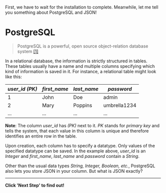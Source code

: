 First, we have to wait for the installation to complete. Meanwhile, let me tell you something about PostgreSQL and JSON!

# PostgreSQL

> PostgreSQL is a powerful, open source object-relation database system [[1]](https://www.postgresql.org/)

In a relational database, the information is strictly structured in tables. These tables usually have a name and
multiple columns specifying which kind of information is saved in it. For instance, a relational table might look like
this:

| *user_id (PK)* | *first_name* | *last_name* | *password*   |
|----------------|--------------|-------------|--------------|
| 1              | John         | Doe         | admin        |
| 2              | Mary         | Poppins     | umbrella1234 |
| ...            | ...          | ...         | ...          |

**Note**: The column *user_id* has *(PK)* next to it. *PK* stands for *primary key* and tells the system, that each
value in this column is unique and therefore identifies an entire row in the table.

Upon creation, each column has to specify a datatype. Only values of the specified datatype can be saved. In the example
above,
*user_id* is an *Integer* and *first_name*, *last_name* and *password* contain a *String*.

Other than the usual data types *String, Integer, Boolean, etc.*, PostgreSQL also lets you store JSON in your column.
But what is JSON exactly?

---

**Click 'Next Step' to find out!**
